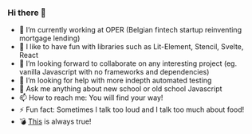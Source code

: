 ### Hi there 👋

<!--
**zoltanradics/zoltanradics** is a ✨ _special_ ✨ repository because its `README.md` (this file) appears on your GitHub profile.

Here are some ideas to get you started:

- 🔭 I’m currently working on ...
- 🌱 I’m currently learning ...
- 👯 I’m looking to collaborate on ...
- 🤔 I’m looking for help with ...
- 💬 Ask me about ...
- 📫 How to reach me: ...
- 😄 Pronouns: ...
- ⚡ Fun fact: ...
-->

- 🔭 I’m currently working at OPER (Belgian fintech startup reinventing mortgage lending)
- 🌱 I like to have fun with libraries such as Lit-Element, Stencil, Svelte, React
- 👯 I’m looking forward to collaborate on any interesting project (eg. vanilla Javascript with no frameworks and dependencies)
- 🤔 I’m looking for help with more indepth automated testing
- 💬 Ask me anything about new school or old school Javascript
- 📫 How to reach me: You will find your way!
- ⚡ Fun fact: Sometimes I talk too loud and I talk too much about food!
- 💣 [This](https://github.com/zoltanradics/zoltanradics/blob/main/who-caused-this-big.jpg?raw=true) is always true!
